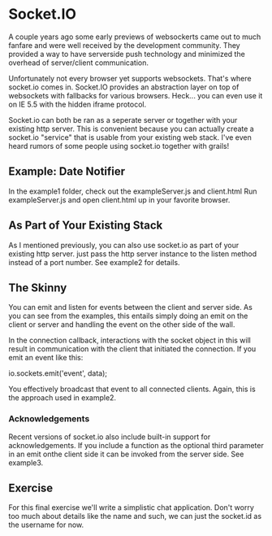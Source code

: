 # Socket.IO
A couple years ago some early previews of websockerts came out to much fanfare and were well received by the development community. They provided a way to have serverside push technology and minimized the overhead of server/client communication.

Unfortunately not every browser yet supports websockets. That's where socket.io comes in. Socket.IO provides an abstraction layer on top of websockets with fallbacks for various browsers. Heck... you can even use it on IE 5.5 with the hidden iframe protocol.

Socket.io can both be ran as a seperate server or together with your existing http server. This is convenient because you can actually create a socket.io "service" that is usable from your existing web stack. I've even heard rumors of some people using socket.io together with grails! 

## Example: Date Notifier
In the example1 folder, check out the exampleServer.js and client.html Run exampleServer.js and open client.html up in your favorite browser.

## As Part of Your Existing Stack
As I mentioned previously, you can also use socket.io as part of your existing http server. just pass the http server instance to the listen method instead of a port number. See example2 for details.

## The Skinny
You can emit and listen for events between the client and server side. As you can see from the examples, this entails simply doing an emit on the client or server and handling the event on the other side of the wall.

In the connection callback, interactions with the socket object in this will result in communication with the client that initiated the connection. If you emit an event like this:

  io.sockets.emit('event', data);

You effectively broadcast that event to all connected clients. Again, this is the approach used in example2.

### Acknowledgements
Recent versions of socket.io also include built-in support for acknowledgements. If you include a function as the optional third parameter in an emit onthe client side it can be invoked from the server side. See example3.

   
## Exercise
For this final exercise we'll write a simplistic chat application. Don't worry too much about details like the name and such, we can just the socket.id as the username for now. 

